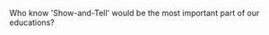 Who know 'Show-and-Tell' would be the most important part of our educations?

<!---
andyjsammons/andyjsammons is a ✨ special ✨ repository because its `README.md` (this file) appears on your GitHub profile.
You can click the Preview link to take a look at your changes.
--->
